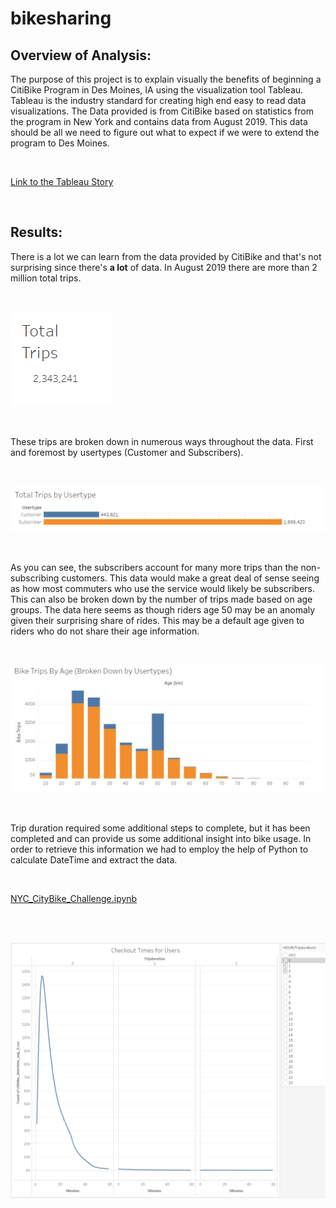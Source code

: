 # bikesharing

## Overview of Analysis:

The purpose of this project is to explain visually the benefits of beginning a CitiBike Program in Des Moines, IA using the visualization tool Tableau. Tableau is the industry standard for creating high end easy to read data visualizations. The Data provided is from CitiBike based on statistics from the program in New York and contains data from August 2019. This data should be all we need to figure out what to expect if we were to extend the program to Des Moines.

<br>

[Link to the Tableau Story](https://public.tableau.com/app/profile/oscar.delgado7063/viz/CitiBikesDesMoines/CitiBikeDesMoines)

<br>

## Results:

There is a lot we can learn from the data provided by CitiBike and that's not surprising since there's <b>a lot</b> of data. In August 2019 there are more than 2 million total trips.

<br>

![TotalTrips1.png](./Resources/TotalTrips1.png)

<br>

These trips are broken down in numerous ways throughout the data. First and foremost by usertypes (Customer and Subscribers).

<br>

![TotalTrips2.png](./Resources/TotalTrips2.png)

<br>

As you can see, the subscribers account for many more trips than the non-subscribing customers. This data would make a great deal of sense seeing as how most commuters who use the service would likely be subscribers. This can also be broken down by the number of trips made based on age groups. The data here seems as though riders age 50 may be an anomaly given their surprising share of rides. This may be a default age given to riders who do not share their age information.

<br>

![TripsByAge.jpg](./Resources/TripsByAge.jpg)

<br>

Trip duration required some additional steps to complete, but it has been completed and can provide us some additional insight into bike usage. In order to retrieve this information we had to employ the help of Python to calculate DateTime and extract the data. 

<br>

[NYC_CityBike_Challenge.ipynb](./Data/NYC_CityBike_Challenge.ipynb)

<br>

<br>

![TripDuration.jpg](./Resources/TripDuration.jpg)

<br>
